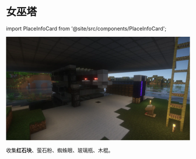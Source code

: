 # 女巫塔

import PlaceInfoCard from '@site/src/components/PlaceInfoCard';

<PlaceInfoCard builder='msterLazy' overworld='-1732,~,1623' nether='-212,~,+197'/>

![](/img/place/女巫塔.webp)

收集**红石块**、萤石粉、蜘蛛眼、玻璃瓶、木棍。

